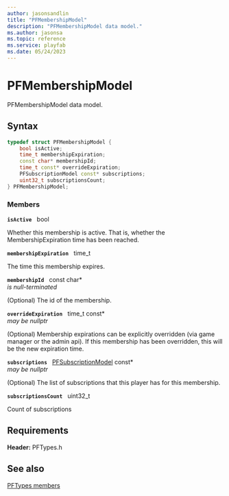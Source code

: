 ```yaml
---
author: jasonsandlin
title: "PFMembershipModel"
description: "PFMembershipModel data model."
ms.author: jasonsa
ms.topic: reference
ms.service: playfab
ms.date: 05/24/2023
---
```


# PFMembershipModel  

PFMembershipModel data model.  

## Syntax  
  
```cpp
typedef struct PFMembershipModel {  
    bool isActive;  
    time_t membershipExpiration;  
    const char* membershipId;  
    time_t const* overrideExpiration;  
    PFSubscriptionModel const* subscriptions;  
    uint32_t subscriptionsCount;  
} PFMembershipModel;  
```
  
### Members  
  
**`isActive`** &nbsp; bool  
  
Whether this membership is active. That is, whether the MembershipExpiration time has been reached.
  
**`membershipExpiration`** &nbsp; time_t  
  
The time this membership expires.
  
**`membershipId`** &nbsp; const char*  
*is null-terminated*  
  
(Optional) The id of the membership.
  
**`overrideExpiration`** &nbsp; time_t const*  
*may be nullptr*  
  
(Optional) Membership expirations can be explicitly overridden (via game manager or the admin api). If this membership has been overridden, this will be the new expiration time.
  
**`subscriptions`** &nbsp; [PFSubscriptionModel](pfsubscriptionmodel.md) const*  
*may be nullptr*  
  
(Optional) The list of subscriptions that this player has for this membership.
  
**`subscriptionsCount`** &nbsp; uint32_t  
  
Count of subscriptions
  
  
## Requirements  
  
**Header:** PFTypes.h
  
## See also  
[PFTypes members](../pftypes_members.md)  

  
  
